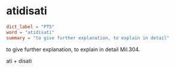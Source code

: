 # atidisati

``` toml
dict_label = "PTS"
word = "atidisati"
summary = "to give further explanation, to explain in detail"
```

to give further explanation, to explain in detail Mil.304.

ati \+ disati

